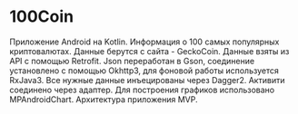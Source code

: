 # 100Coin

Приложение Android на Kotlin. Информация о 100 самых популярных криптовалютах. Данные берутся с сайта - GeckoCoin. Данные взяты из API c помощью Retrofit. 
Json переработан в Gson, соединение установлено с помощью Okhttp3, для фоновой работы используется RxJava3. Все нужные данные инъецированы через Dagger2. 
Активити соединено через адаптер. Для построения графиков использовано MPAndroidChart. Архитектура приложения MVP.
